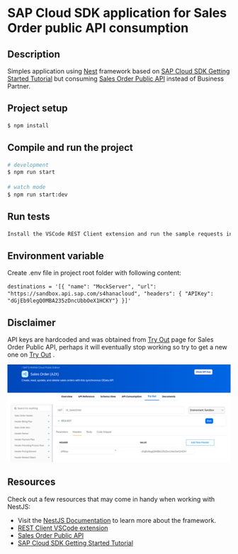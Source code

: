 # SAP Cloud SDK application for Sales Order public API consumption

## Description

Simples application using [Nest](https://github.com/nestjs/nest) framework based on [SAP Cloud SDK Getting Started Tutorial](https://sap.github.io/cloud-sdk/docs/js/tutorials/getting-started/introduction) but consuming [Sales Order Public API](https://api.sap.com/api/API_SALES_ORDER_SRV/overview) instead of Business Partner.

## Project setup

```bash
$ npm install
```

## Compile and run the project

```bash
# development
$ npm run start

# watch mode
$ npm run start:dev
```

## Run tests

```bash
Install the VSCode REST Client extension and run the sample requests in this "test.http" file.
```

## Environment variable

Create .env file in project root folder with following content:
```
destinations = '[{ "name": "MockServer", "url": "https://sandbox.api.sap.com/s4hanacloud", "headers": { "APIKey": "dGjEb9legQ0MBA235zDncUbbOeX1HCKY"} }]'
```

## Disclaimer

API keys are hardcoded and was obtained from [Try Out](https://api.sap.com/api/API_SALES_ORDER_SRV/tryout) page for Sales Order Public API, perhaps it will eventually stop working so try to get a new one on [Try Out](https://api.sap.com/api/API_SALES_ORDER_SRV/tryout) .

<p align="center">
  <img src="./assets/sample-api-key-header.png" width="720" alt="Try Out Page">
</p>

## Resources

Check out a few resources that may come in handy when working with NestJS:

- Visit the [NestJS Documentation](https://docs.nestjs.com) to learn more about the framework.
- [REST Client VSCode extension](https://marketplace.visualstudio.com/items?itemName=humao.rest-client)
- [Sales Order Public API](https://api.sap.com/api/API_SALES_ORDER_SRV/overview)
- [SAP Cloud SDK Getting Started Tutorial](https://sap.github.io/cloud-sdk/docs/js/tutorials/getting-started/introduction)
